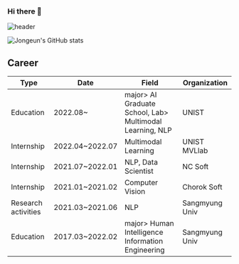 ### Hi there 👋  
![header](https://capsule-render.vercel.app/api?type=cylinder&color=auto&height=300&section=header&text=Welcome%20to%20Jongeun's%20Github&fontSize=55)

![Jongeun's GitHub stats](https://github-readme-stats.vercel.app/api?username=joannekim0420)


## Career
| Type | Date | Field | Organization |
| -------- | -------- | -------- | -------- |
| Education | 2022.08~ | major> AI Graduate School, Lab> Multimodal Learning, NLP| UNIST |
| Internship | 2022.04~2022.07 | Multimodal Learning | UNIST MVLlab |
| Internship | 2021.07~2022.01 | NLP, Data Scientist | NC Soft |
| Internship | 2021.01~2021.02 | Computer Vision | Chorok Soft |
| Research activities | 2021.03~2021.06 | NLP | Sangmyung Univ |
| Education | 2017.03~2022.02 |  major> Human Intelligence Information Engineering | Sangmyung Univ |
